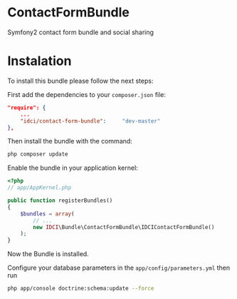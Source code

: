 ContactFormBundle
=================

Symfony2 contact form bundle and social sharing


Instalation
===========

To install this bundle please follow the next steps:

First add the dependencies to your `composer.json` file:

```json
"require": {
    ...
    "idci/contact-form-bundle":     "dev-master"
},
```

Then install the bundle with the command:

```sh
php composer update
```

Enable the bundle in your application kernel:

```php
<?php
// app/AppKernel.php

public function registerBundles()
{
    $bundles = array(
        // ...
        new IDCI\Bundle\ContactFormBundle\IDCIContactFormBundle()
    );
}
```

Now the Bundle is installed.

Configure your database parameters in the `app/config/parameters.yml` then run

```sh
php app/console doctrine:schema:update --force
```